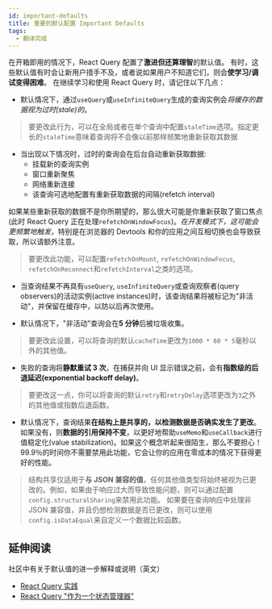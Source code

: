 ```yaml
---
id: important-defaults
title: 重要的默认配置 Important Defaults
tags:
  - 翻译完成
---
```


在开箱即用的情况下，React Query 配置了**激进但还算理智**的默认值。
有时，这些默认值有时会让新用户措手不及，或者说如果用户不知道它们，则会**使学习/调试变得困难**。
在继续学习和使用 React Query 时，请记住以下几点：

- 默认情况下，通过`useQuery`或`useInfiniteQuery`生成的查询实例会*将缓存的数据视为过时(stale)的*。

> 要更改此行为，可以在全局或者在单个查询中配置`staleTime`选项。指定更长的`staleTime`意味着查询将不会像以前那样频繁地重新获取其数据

- 当出现以下情况时，过时的查询会在后台自动重新获取数据:
  - 挂载新的查询实例
  - 窗口重新聚焦
  - 网络重新连接
  - 该查询可选地配置有重新获取数据的间隔(refetch interval)

如果某些重新获取的数据不是你所期望的，那么很大可能是你重新获取了窗口焦点(此时 React Query 正在处理`refetchOnWindowFocus`)。_在开发模式下，这可能会更频繁地触发_，特别是在浏览器的 Devtools 和你的应用之间互相切换也会导致获取，所以请额外注意。

> 要更改此功能，可以配置`refetchOnMount`, `refetchOnWindowFocus`, `refetchOnReconnect`和`refetchInterval`之类的选项。

- 当查询结果不再具有`useQuery`, `useInfiniteQuery`或查询观察者(query observers)的活动实例(active instances)时，该查询结果将被标记为"非活动"，并保留在缓存中，以防以后再次使用。

- 默认情况下，"非活动"查询会在**5 分钟**后被垃圾收集。

> 要更改此设置，可以将查询的默认`cacheTime`更改为`1000 * 60 * 5`毫秒以外的其他值。

- 失败的查询将**静默重试 3 次**，在捕获并向 UI 显示错误之前，会有**指数级的后退延迟(exponential backoff delay)**。

> 要更改这一点，你可以将查询的默认`retry`和`retryDelay`选项更改为`3`之外的其他值或指数后退函数。

- 默认情况下，查询结果**在结构上是共享的，以检测数据是否确实发生了更改**。如果没有，则**数据的引用保持不变**，以更好地帮助`useMemo`和`useCallback`进行值稳定化(value stabilization)。如果这个概念听起来很陌生，那么不要担心！99.9％的时间你不需要禁用此功能，它会让你的应用在零成本的情况下获得更好的性能。

> 结构共享仅适用于**与 JSON 兼容的值**，任何其他值类型将始终被视为已更改的。例如，如果由于响应过大而导致性能问题，则可以通过配置`config.structuralSharing`来禁用此功能。 如果要在查询响应中处理非 JSON 兼容值，并且仍想检测数据是否已更改，则可以使用`config.isDataEqual`来自定义一个数据比较函数。

## 延伸阅读

社区中有关于默认值的进一步解释或说明（英文）

- [React Query 实践](https://tanstack.com/query/v4/docs/community/tkdodos-blog#1-practical-react-query)
- [React Query "作为一个状态管理器"](https://tanstack.com/query/v4/docs/community/tkdodos-blog#10-react-query-as-a-state-manager)
